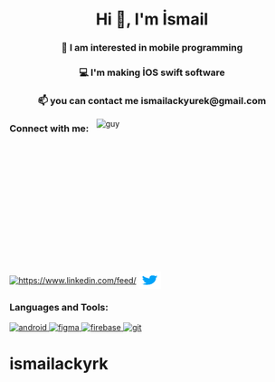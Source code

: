 <h1 align="center">Hi 👋, I'm İsmail </h1>
<h3 align="center">👀 I am interested in mobile programming</h3>
<h3 align="center">💻 I'm making İOS swift software</h3>
<h3 align="center">📫 you can contact me ismailackyurek@gmail.com</h3>

<img align="right" height="270px" alt="guy" width="350" src="https://media.giphy.com/media/QCAaqb7STvc3u/giphy.gif" /> </a>

<h3 align="left">Connect with me:</h3>
<p align="left">
<a href="https://www.linkedin.com/in/ismailacikyurek00/" target="blank"><img align="center" src="https://raw.githubusercontent.com/rahuldkjain/github-profile-readme-generator/master/src/images/icons/Social/linked-in-alt.svg" alt="https://www.linkedin.com/feed/" height="30" width="40" /></a>
<a href="https://twitter.com/_ismail00" target="blank"><img align="center" src="https://raw.githubusercontent.com/github/explore/80688e429a7d4ef2fca1e82350fe8e3517d3494d/topics/twitter/twitter.png" alt="https://www.linkedin.com/feed/" height="30" width="40" /></a>
</p>

<h3 align="left">Languages and Tools:</h3>
<p align="left"> <a href="https://developer.apple.com" target="_blank" rel="noreferrer"> <img src="https://avatars.githubusercontent.com/u/10639145?s=200&v=4" alt="android" width="40" height="40"/> </a> <a href="https://www.swift.org/" target="_blank" rel="noreferrer"> <img src="https://camo.githubusercontent.com/ca12405560eda1428010c0094efcf0ef2e9f2339e6f6c6e08b9dc0a12c97ca25/68747470733a2f2f73776966742e6f72672f6173736574732f696d616765732f73776966742e737667" alt="figma" width="40" height="40"/> </a> 
<a href="https://firebase.google.com/" target="_blank" rel="noreferrer"> <img src="https://www.vectorlogo.zone/logos/firebase/firebase-icon.svg" alt="firebase" width="40" height="40"/> </a> 
<a href="https://git-scm.com/" target="_blank" rel="noreferrer"> <img src="https://www.vectorlogo.zone/logos/git-scm/git-scm-icon.svg" alt="git" width="40" height="40"/> </a> 

# ismailackyrk
